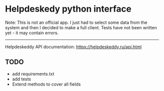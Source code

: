 
# Helpdeskedy python interface

Note: This is not an official app. I just had to select some data from the system and then I decided to make a full client. Tests have not been written yet - it may contain errors.

------------

Helpdeskeddy API documentation: https://helpdeskeddy.ru/api.html

## TODO
- add requirements.txt
- add tests
- Extend methods to cover all fields